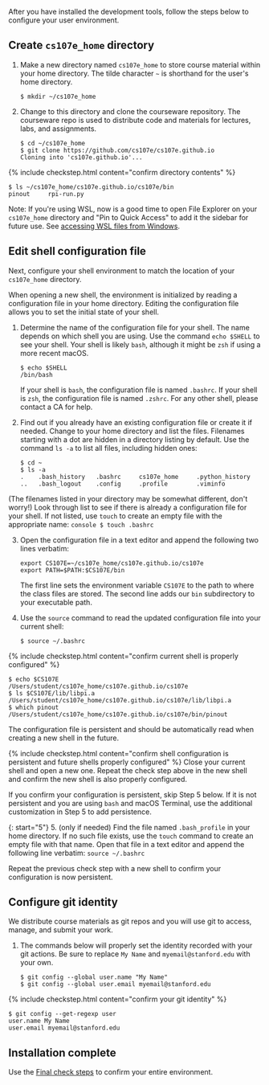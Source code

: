 
After you have installed the development tools,  follow the steps below to configure your user environment. 

## Create `cs107e_home` directory
1. Make a new directory named `cs107e_home` to store course material within your home directory. The tilde character `~` is shorthand for the user's home directory. 

    ```console
    $ mkdir ~/cs107e_home
    ```

2. Change to this directory and clone the courseware repository. The courseware repo is used to distribute code and materials for lectures, labs, and assignments. 

    ```console
    $ cd ~/cs107e_home
    $ git clone https://github.com/cs107e/cs107e.github.io
    Cloning into 'cs107e.github.io'...
    ```

{% include checkstep.html content="confirm directory contents" %}
```console
$ ls ~/cs107e_home/cs107e.github.io/cs107e/bin
pinout     rpi-run.py
```

Note: If you're using WSL, now is a good time to open File Explorer on your `cs107e_home` directory and "Pin to Quick Access" to add it the sidebar for future use. See [accessing WSL files from Windows](../wsl/#files).

<A name="env"></A>
## Edit shell configuration file
Next, configure your shell environment to match the location of your `cs107e_home` directory.

When opening a new shell, the environment is initialized by reading a configuration file in your home directory. Editing the configuration file allows you to set the initial state of your shell. 

1. Determine the name of the configuration file for your shell. The name depends on which shell you are using. Use the command `echo $SHELL` to see your shell. Your shell is likely `bash`, although it might be `zsh` if using a more recent macOS.
    ```console
    $ echo $SHELL
    /bin/bash
    ```

    If your shell is `bash`, the configuration file is named `.bashrc`.  If your shell is `zsh`, the configuration file is named `.zshrc`.  For any other shell, please contact a CA for help.

2. Find out if you already have an existing configuration file or create it if needed. Change to your home directory and list the files. Filenames starting with a dot are hidden in a directory listing by default. Use the command `ls -a` to list all files, including hidden ones:
    ```console
    $ cd ~
    $ ls -a
    .    .bash_history   .bashrc     cs107e_home     .python_history 
    ..   .bash_logout    .config     .profile        .viminfo
    ```
(The filenames listed in your directory may be somewhat different, don't worry!) Look through list to see if there is already a configuration file for your shell. 
    If not listed, use `touch` to create an empty file with the appropriate name:
    ```console
    $ touch .bashrc
    ```

3. Open the configuration file in a text editor and append the following two lines verbatim:
    ```
    export CS107E=~/cs107e_home/cs107e.github.io/cs107e
    export PATH=$PATH:$CS107E/bin
    ```

    The first line sets the environment variable `CS107E` to the path to where the class files are stored. The second line adds our `bin` subdirectory to your executable path. 

4. Use the `source` command to read the updated configuration file into your current shell:
    ```console
    $ source ~/.bashrc
    ```

{% include checkstep.html content="confirm current shell is properly configured" %}
```console
$ echo $CS107E
/Users/student/cs107e_home/cs107e.github.io/cs107e
$ ls $CS107E/lib/libpi.a
/Users/student/cs107e_home/cs107e.github.io/cs107e/lib/libpi.a
$ which pinout
/Users/student/cs107e_home/cs107e.github.io/cs107e/bin/pinout
```

The configuration file is persistent and should be automatically read when creating a new shell in the future. 

{% include checkstep.html content="confirm shell configuration is persistent and future shells properly configured" %}
Close your current shell and open a new one. Repeat the check step above in the new shell and confirm the new shell is also properly configured.

If you confirm your configuration is persistent, skip Step 5 below. If it is not persistent and you are using  `bash` and macOS Terminal, use the additional customization in Step 5 to add persistence.

{: start="5"}
5. (only if needed) Find the file named `.bash_profile` in your home directory. If no such file exists, use the `touch` command to create an empty file with that name. Open that file in a text editor and append the following line verbatim:
    ```
    source ~/.bashrc
    ```

Repeat the previous check step with a new shell to confirm your configuration is now persistent.

## Configure git identity
We distribute course materials as git repos and you will use git to access, manage, and submit your work. 

1. The commands below will properly set the identity recorded with your git actions. Be sure to replace `My Name` and `myemail@stanford.edu` with your own.

    ```console
    $ git config --global user.name "My Name"
    $ git config --global user.email myemail@stanford.edu
    ```

{% include checkstep.html content="confirm your git identity" %}
```console
$ git config --get-regexp user
user.name My Name
user.email myemail@stanford.edu
```

## Installation complete
Use the [Final check steps](../#installchecklist) to confirm your entire environment.
